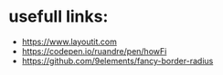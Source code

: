 # usefull links:

- https://www.layoutit.com
- https://codepen.io/ruandre/pen/howFi
- https://github.com/9elements/fancy-border-radius
